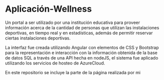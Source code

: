 # Aplicación-Wellness

Un portal a ser utilizado por una institución educativa para proveer información acerca de la cantidad de personas que utilizan las instalaciones deportivas, en tiempo real y en estadísticas, además de permitir reservar ciertas instalaciones deportivas.

La interfaz fue creada utilizando Angular con elementos de CSS y Bootstrap para la representación e interacción con la información obtenida de la base de datos SQL a través de una API hecha en nodeJS, el sistema fue aplicado utilizando los servicios de hosteo de AzureCloud.

En este repositorio se incluye la parte de la página realizada por mi
